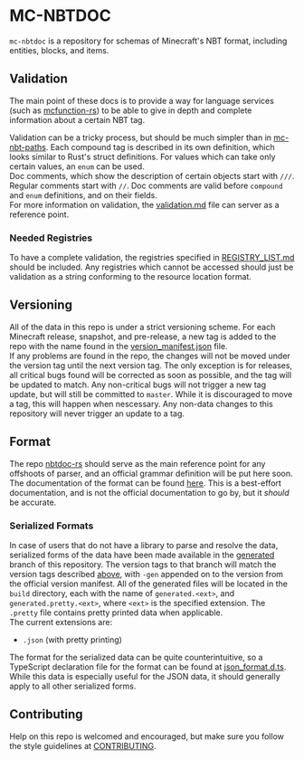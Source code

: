 # MC-NBTDOC
`mc-nbtdoc` is a repository for schemas of Minecraft's NBT format,
including entities, blocks, and items.

## Validation
The main point of these docs is to provide a way for language services
(such as [mcfunction-rs](https://github.com/Levertion/mcfunction-rs))
to be able to give in depth and complete information about a certain NBT tag.  
  
Validation can be a tricky process, but should be much simpler than in 
[mc-nbt-paths](https://github.com/Yurihaia/mc-nbt-paths). Each compound tag is
described in its own definition, which looks similar to Rust's struct definitions.
For values which can take only certain values, an `enum` can be used.  
Doc comments, which show the description of certain objects start with `///`. Regular comments
start with `//`. Doc comments are valid before `compound` and `enum` definitions, and on their fields.  
For more information on validation, the [validation.md](https://github.com/Yurihaia/nbtdoc-rs/blob/master/docs/validation.md)
file can server as a reference point.

### Needed Registries
To have a complete validation, the registries specified in [REGISTRY_LIST.md](REGISTRY_LIST.md) should be included.
Any registries which cannot be accessed should just be validation as a string conforming to the resource location
format.

## Versioning
All of the data in this repo is under a strict versioning scheme. For each Minecraft release, snapshot, and pre-release, a 
new tag is added to the repo with the name found in the
[version_manifest.json](https://launchermeta.mojang.com/mc/game/version_manifest.json) file.  
If any problems are found in the repo, the changes will not be moved under the version tag until the next version tag. The 
only exception is for releases, all critical bugs found will be corrected as soon as possible, and the tag will be updated 
to match. Any non-critical bugs will not trigger a new tag update, but will still be committed to `master`. While it is 
discouraged to move a tag, this will happen when nescessary. Any non-data changes to this repository will never trigger an 
update to a tag.

## Format
The repo [nbtdoc-rs](https://github.com/Yurihaia/nbtdoc-rs)
should serve as the main reference point for any offshoots of parser,
and an official grammar definition will be put here soon.
The documentation of the format can be found [here](https://github.com/Yurihaia/nbtdoc-rs/blob/master/docs/format.md).
This is a best-effort documentation, and is not the official documentation to go by, but it *should* be accurate.

### Serialized Formats
In case of users that do not have a library to parse and resolve the data, serialized forms of the data have been made 
available in the [generated](https://github.com/Yurihaia/mc-nbtdoc/tree/generated) branch of this repository. The version
tags to that branch will match the version tags described [above](#versioning), with `-gen` appended on to the version from
the official version manifest. All of the generated files will be located in the `build` directory, each with the name of
`generated.<ext>`, and `generated.pretty.<ext>`, where `<ext>` is the specified extension. The `.pretty` file contains 
pretty printed data when applicable.  
The current extensions are:
 * `.json` (with pretty printing)

The format for the serialized data can be quite counterintuitive, so a TypeScript declaration file for the format can be
found at [json_format.d.ts](https://github.com/Yurihaia/nbtdoc-rs/blob/master/docs/json_format.d.ts). While this data is 
especially useful for the JSON data, it should generally apply to all other serialized forms.

## Contributing
Help on this repo is welcomed and encouraged, but make sure you follow the style guidelines at
[CONTRIBUTING](CONTRIBUTING.md).